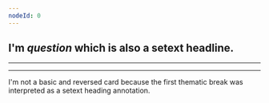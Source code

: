 ```yaml
---
nodeId: 0
---
```

I'm _question_ which is also a setext headline.
---
---
---
I'm not a basic and reversed card because the first thematic break was interpreted as a setext heading annotation.